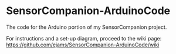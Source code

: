 # SensorCompanion-ArduinoCode
The code for the Arduino portion of my SensorCompanion project.

For instructions and a set-up diagram, proceed to the wiki page:
https://github.com/ejams/SensorCompanion-ArduinoCode/wiki
